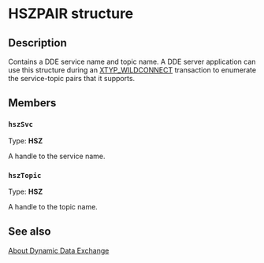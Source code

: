 # HSZPAIR structure

## Description

Contains a DDE service name and topic name. A DDE server application can use this structure during an [XTYP_WILDCONNECT](https://learn.microsoft.com/windows/desktop/dataxchg/xtyp-wildconnect) transaction to enumerate the service-topic pairs that it supports.

## Members

### `hszSvc`

Type: **HSZ**

A handle to the service name.

### `hszTopic`

Type: **HSZ**

A handle to the topic name.

## See also

[About Dynamic Data Exchange](https://learn.microsoft.com/windows/desktop/dataxchg/about-dynamic-data-exchange)